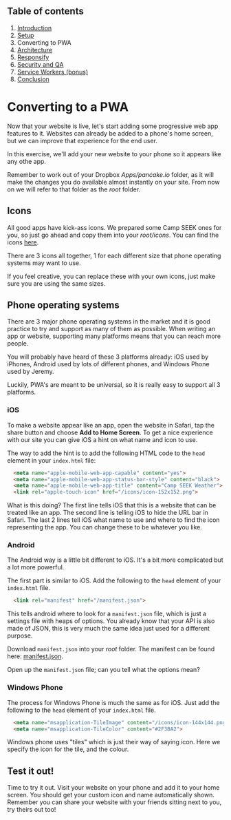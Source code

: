## Table of contents

1. [Introduction](Step-0-Introduction.md)
1. [Setup](Step-1-Setup.md)
1. Converting to PWA
1. [Architecture](Step-3-Architecture.md)
1. [Responsify](Step-4-Responsify.md)
1. [Security and QA](Step-5-Security-and-QA.md)
1. [Service Workers (bonus)](Step-6-Bonus-Service-Workers.md)
1. [Conclusion](Step-7-Conclusion.md)

# Converting to a PWA

Now that your website is live, let's start adding some progressive web app features to it. Websites can already be added to a phone's home screen, but we can improve that experience for the end user.

In this exercise, we'll add your new website to your phone so it appears like any othe app.

Remember to work out of your Dropbox *Apps/pancake.io* folder, as it will make the changes you do available almost instantly on your site. From now on we will refer to that folder as the *root* folder.

## Icons

All good apps have kick-ass icons. We prepared some Camp SEEK ones for you, so just go ahead and copy them into your *root/icons*. You can find the icons [here](../resources/icons). 

There are 3 icons all together, 1 for each different size that phone operating systems may want to use.

If you feel creative, you can replace these with your own icons, just make sure you are using the same sizes.

## Phone operating systems

There are 3 major phone operating systems in the market and it is good practice to try and support as many of them as possible. When writing an app or website, supporting many platforms means that you can reach more people. 

You will probably have heard of these 3 platforms already: iOS used by iPhones, Android used by lots of different phones, and Windows Phone used by Jeremy.

Luckily, PWA's are meant to be universal, so it is really easy to support all 3 platforms.

### iOS

To make a website appear like an app, open the website in Safari, tap the share button and choose **Add to Home Screen**. To get a nice experience with our site you can give iOS a hint on what name and icon to use.

The way to add the hint is to add the following HTML code to the `head` element in your `index.html` file:

```html
  <meta name="apple-mobile-web-app-capable" content="yes">
  <meta name="apple-mobile-web-app-status-bar-style" content="black">
  <meta name="apple-mobile-web-app-title" content="Camp SEEK Weather">
  <link rel="apple-touch-icon" href="/icons/icon-152x152.png">
```

What is this doing? The first line tells iOS that this is a website that can be treated like an app. The second line is telling iOS to hide the URL bar in Safari. The last 2 lines tell iOS what name to use and where to find the icon representing the app. You can change these to be whatever you like.

### Android

The Android way is a little bit different to iOS. It's a bit more complicated but a lot more powerful.

The first part is similar to iOS. Add the following to the `head` element of your `index.html` file.

```html
  <link rel="manifest" href="/manifest.json">
```

This tells android where to look for a `manifest.json` file, which is just a settings file with heaps of options. You already know that your API is also made of JSON, this is very much the same idea just used for a different purpose.

Download `manifest.json` into your *root* folder. The manifest can be found here: [manifest.json](https://raw.githubusercontent.com/tritorto/camp-seek-pwa/master/resources/snippets/manifest.json).

Open up the `manifest.json` file; can you tell what the options mean?

### Windows Phone

The process for Windows Phone is much the same as for iOS. Just add the following to the `head` element of your `index.html` file.

```html
  <meta name="msapplication-TileImage" content="/icons/icon-144x144.png">
  <meta name="msapplication-TileColor" content="#2F3BA2">
```

Windows phone uses "tiles" which is just their way of saying icon. Here we specify the icon for the tile, and the colour.

## Test it out!

Time to try it out. Visit your website on your phone and add it to your home screen. You should get your custom icon and name automatically shown. Remember you can share your website with your friends sitting next to you, try theirs out too!
